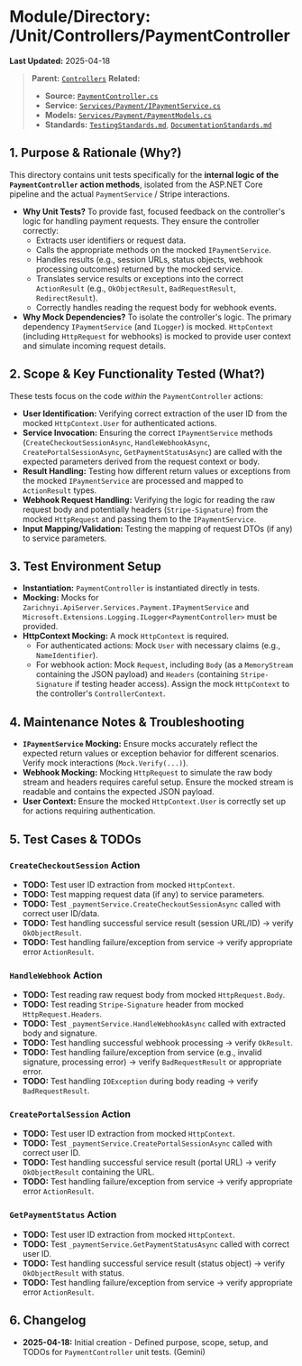 # Module/Directory: /Unit/Controllers/PaymentController

**Last Updated:** 2025-04-18

> **Parent:** [`Controllers`](../README.md)
> **Related:**
> * **Source:** [`PaymentController.cs`](../../../../Zarichney.Server/Controllers/PaymentController.cs)
> * **Service:** [`Services/Payment/IPaymentService.cs`](../../../../Zarichney.Server/Services/Payment/IPaymentService.cs)
> * **Models:** [`Services/Payment/PaymentModels.cs`](../../../../Zarichney.Server/Services/Payment/PaymentModels.cs)
> * **Standards:** [`TestingStandards.md`](../../../../Docs/Standards/TestingStandards.md), [`DocumentationStandards.md`](../../../../Docs/Development/DocumentationStandards.md)

## 1. Purpose & Rationale (Why?)

This directory contains unit tests specifically for the **internal logic of the `PaymentController` action methods**, isolated from the ASP.NET Core pipeline and the actual `PaymentService` / Stripe interactions.

* **Why Unit Tests?** To provide fast, focused feedback on the controller's logic for handling payment requests. They ensure the controller correctly:
    * Extracts user identifiers or request data.
    * Calls the appropriate methods on the mocked `IPaymentService`.
    * Handles results (e.g., session URLs, status objects, webhook processing outcomes) returned by the mocked service.
    * Translates service results or exceptions into the correct `ActionResult` (e.g., `OkObjectResult`, `BadRequestResult`, `RedirectResult`).
    * Correctly handles reading the request body for webhook events.
* **Why Mock Dependencies?** To isolate the controller's logic. The primary dependency `IPaymentService` (and `ILogger`) is mocked. `HttpContext` (including `HttpRequest` for webhooks) is mocked to provide user context and simulate incoming request details.

## 2. Scope & Key Functionality Tested (What?)

These tests focus on the code *within* the `PaymentController` actions:

* **User Identification:** Verifying correct extraction of the user ID from the mocked `HttpContext.User` for authenticated actions.
* **Service Invocation:** Ensuring the correct `IPaymentService` methods (`CreateCheckoutSessionAsync`, `HandleWebhookAsync`, `CreatePortalSessionAsync`, `GetPaymentStatusAsync`) are called with the expected parameters derived from the request context or body.
* **Result Handling:** Testing how different return values or exceptions from the mocked `IPaymentService` are processed and mapped to `ActionResult` types.
* **Webhook Request Handling:** Verifying the logic for reading the raw request body and potentially headers (`Stripe-Signature`) from the mocked `HttpRequest` and passing them to the `IPaymentService`.
* **Input Mapping/Validation:** Testing the mapping of request DTOs (if any) to service parameters.

## 3. Test Environment Setup

* **Instantiation:** `PaymentController` is instantiated directly in tests.
* **Mocking:** Mocks for `Zarichnyi.ApiServer.Services.Payment.IPaymentService` and `Microsoft.Extensions.Logging.ILogger<PaymentController>` must be provided.
* **HttpContext Mocking:** A mock `HttpContext` is required.
    * For authenticated actions: Mock `User` with necessary claims (e.g., `NameIdentifier`).
    * For webhook action: Mock `Request`, including `Body` (as a `MemoryStream` containing the JSON payload) and `Headers` (containing `Stripe-Signature` if testing header access). Assign the mock `HttpContext` to the controller's `ControllerContext`.

## 4. Maintenance Notes & Troubleshooting

* **`IPaymentService` Mocking:** Ensure mocks accurately reflect the expected return values or exception behavior for different scenarios. Verify mock interactions (`Mock.Verify(...)`).
* **Webhook Mocking:** Mocking `HttpRequest` to simulate the raw body stream and headers requires careful setup. Ensure the mocked stream is readable and contains the expected JSON payload.
* **User Context:** Ensure the mocked `HttpContext.User` is correctly set up for actions requiring authentication.

## 5. Test Cases & TODOs

### `CreateCheckoutSession` Action
* **TODO:** Test user ID extraction from mocked `HttpContext`.
* **TODO:** Test mapping request data (if any) to service parameters.
* **TODO:** Test `_paymentService.CreateCheckoutSessionAsync` called with correct user ID/data.
* **TODO:** Test handling successful service result (session URL/ID) -> verify `OkObjectResult`.
* **TODO:** Test handling failure/exception from service -> verify appropriate error `ActionResult`.

### `HandleWebhook` Action
* **TODO:** Test reading raw request body from mocked `HttpRequest.Body`.
* **TODO:** Test reading `Stripe-Signature` header from mocked `HttpRequest.Headers`.
* **TODO:** Test `_paymentService.HandleWebhookAsync` called with extracted body and signature.
* **TODO:** Test handling successful webhook processing -> verify `OkResult`.
* **TODO:** Test handling failure/exception from service (e.g., invalid signature, processing error) -> verify `BadRequestResult` or appropriate error.
* **TODO:** Test handling `IOException` during body reading -> verify `BadRequestResult`.

### `CreatePortalSession` Action
* **TODO:** Test user ID extraction from mocked `HttpContext`.
* **TODO:** Test `_paymentService.CreatePortalSessionAsync` called with correct user ID.
* **TODO:** Test handling successful service result (portal URL) -> verify `OkObjectResult` containing the URL.
* **TODO:** Test handling failure/exception from service -> verify appropriate error `ActionResult`.

### `GetPaymentStatus` Action
* **TODO:** Test user ID extraction from mocked `HttpContext`.
* **TODO:** Test `_paymentService.GetPaymentStatusAsync` called with correct user ID.
* **TODO:** Test handling successful service result (status object) -> verify `OkObjectResult` with status.
* **TODO:** Test handling failure/exception from service -> verify appropriate error `ActionResult`.

## 6. Changelog

* **2025-04-18:** Initial creation - Defined purpose, scope, setup, and TODOs for `PaymentController` unit tests. (Gemini)

